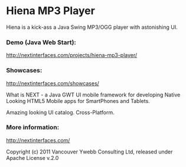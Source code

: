 Hiena MP3 Player
====

Hiena is a kick-ass a Java Swing MP3/OGG player with astonishing UI.

### Demo (Java Web Start):
http://nextinterfaces.com/projects/hiena-mp3-player/

### Showcases:
http://nextinterfaces.com/showcases/

What is NEXT - a Java GWT UI mobile framework for developing Native Looking HTML5 Mobile apps for SmartPhones and Tablets. 

Amazing looking UI catalog. Cross-Platform.

### More information:
http://nextinterfaces.com/

Copyright (c) 2011 Vancouver Ywebb Consulting Ltd, released under Apache License v.2.0